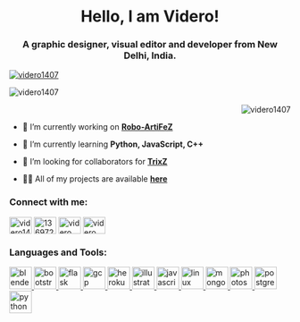 <h1 align="center">Hello, I am Videro!</h1>
<h3 align="center">A graphic designer, visual editor and developer from New Delhi, India.</h3>
<p align="left"> <a href="https://twitter.com/videro1407" target="blank"><img src="https://img.shields.io/twitter/follow/videro1407?logo=twitter&style=for-the-badge" alt="videro1407" /></a> </p>

<p><img align="centre" src="https://github-readme-stats.vercel.app/api/top-langs?username=videro1407&show_icons=true&locale=en&layout=compact" alt="videro1407" /></p>
<p>&nbsp;<img align="right" src="https://github-readme-stats.vercel.app/api?username=videro1407&show_icons=true&locale=en" alt="videro1407" /></p>


- 🔭 I’m currently working on [**Robo-ArtiFeZ**](https://github.com/Videro1407/ArtiFeZ)

- 🌱 I’m currently learning **Python, JavaScript, C++**

- 🤝 I’m looking for collaborators for [**TrixZ**](https://discordbotlist.com/bots/trixz)

- 👨‍💻 All of my projects are available [**here**](https://www.github.com/Videro1407)

<h3 align="left">Connect with me:</h3>
<p align="left">
<a href="https://twitter.com/Videro1407" target="blank"><img align="center" src="https://cdn.jsdelivr.net/npm/simple-icons@3.0.1/icons/twitter.svg" alt="videro1407" height="30" width="40" /></a>
<a href="https://stackoverflow.com/users/13697231" target="blank"><img align="center" src="https://cdn.jsdelivr.net/npm/simple-icons@3.0.1/icons/stackoverflow.svg" alt="13697231" height="30" width="40" /></a>
<a href="https://www.behance.net/videro" target="blank"><img align="center" src="https://cdn.jsdelivr.net/npm/simple-icons@3.0.1/icons/behance.svg" alt="videro" height="30" width="40" /></a>
<a href="https://www.youtube.com/channel/UC92gc_WzRU-6SNto_ApHFdA" target="blank"><img align="center" src="https://cdn.jsdelivr.net/npm/simple-icons@3.0.1/icons/youtube.svg" alt="videro" height="30" width="40" /></a>
</p>

<h3 align="left">Languages and Tools:</h3>
<p align="left"> <a href="https://www.blender.org/" target="_blank"> <img src="https://download.blender.org/branding/community/blender_community_badge_white.svg" alt="blender" width="40" height="40"/> </a> <a href="https://getbootstrap.com" target="_blank"> <img src="https://devicons.github.io/devicon/devicon.git/icons/bootstrap/bootstrap-plain.svg" alt="bootstrap" width="40" height="40"/> </a> <a href="https://flask.palletsprojects.com/" target="_blank"> <img src="https://www.vectorlogo.zone/logos/pocoo_flask/pocoo_flask-icon.svg" alt="flask" width="40" height="40"/> </a> <a href="https://cloud.google.com" target="_blank"> <img src="https://www.vectorlogo.zone/logos/google_cloud/google_cloud-icon.svg" alt="gcp" width="40" height="40"/> </a> <a href="https://heroku.com" target="_blank"> <img src="https://www.vectorlogo.zone/logos/heroku/heroku-icon.svg" alt="heroku" width="40" height="40"/> </a> <a href="https://www.adobe.com/in/products/illustrator.html" target="_blank"> <img src="https://www.vectorlogo.zone/logos/adobe_illustrator/adobe_illustrator-icon.svg" alt="illustrator" width="40" height="40"/> </a> <a href="https://developer.mozilla.org/en-US/docs/Web/JavaScript" target="_blank"> <img src="https://devicons.github.io/devicon/devicon.git/icons/javascript/javascript-original.svg" alt="javascript" width="40" height="40"/> </a> <a href="https://www.linux.org/" target="_blank"> <img src="https://devicons.github.io/devicon/devicon.git/icons/linux/linux-original.svg" alt="linux" width="40" height="40"/> </a> <a href="https://www.mongodb.com/" target="_blank"> <img src="https://devicons.github.io/devicon/devicon.git/icons/mongodb/mongodb-original-wordmark.svg" alt="mongodb" width="40" height="40"/> </a> <a href="https://www.photoshop.com/en" target="_blank"> <img src="https://devicons.github.io/devicon/devicon.git/icons/photoshop/photoshop-plain.svg" alt="photoshop" width="40" height="40"/> </a> <a href="https://www.postgresql.org" target="_blank"> <img src="https://devicons.github.io/devicon/devicon.git/icons/postgresql/postgresql-original-wordmark.svg" alt="postgresql" width="40" height="40"/> </a> <a href="https://www.python.org" target="_blank"> <img src="https://devicons.github.io/devicon/devicon.git/icons/python/python-original.svg" alt="python" width="40" height="40"/> </a> </p>
